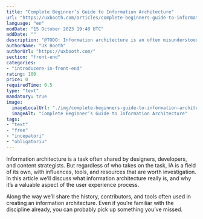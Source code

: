 ```yaml
---
title: "Complete Beginner’s Guide to Information Architecture"
url: "https://uxbooth.com/articles/complete-beginners-guide-to-information-architecture/"
language: "en"
modDate: "15 October 2023 19:48 UTC"
addDate: ""
description: "@TODO: Information architecture is an often misunderstood job title. Are they designers? developers? managers? All of the above? In this article we'll discuss what information architecture is, why it's related to usability, and what are the common tools/programs used in information architecture."
authorName: "UX Booth"
authorUrl: "https://uxbooth.com/"
section: "front-end"
categories:
- "introducere-in-front-end"
rating: 100
price: 0
requiredTime: 0.5
type: "text"
mandatory: true
image:
  imageLocalUrl: "./img/complete-beginners-guide-to-information-architecture.jpg"
  imageAlt: "Complete Beginner’s Guide to Information Architecture"
tags:
- "text"
- "free"
- "incepatori"
- "obligatoriu"
---
```


Information architecture is a task often shared by designers, developers, and content strategists. But regardless of who takes on the task, IA is a field of its own, with influences, tools, and resources that are worth investigation. In this article we’ll discuss what information architecture really is, and why it’s a valuable aspect of the user experience process.

Along the way we’ll share the history, contributors, and tools often used in creating an information architecture. Even if you’re familiar with the discipline already, you can probably pick up something you’ve missed.
